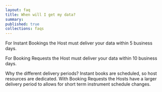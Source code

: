 ```yaml
---
layout: faq
title: When will I get my data?
summary:
published: true
collections: faqs
---
```


For Instant Bookings the Host must deliver your data within 5 business days.

For Booking Requests the Host must deliver your data within 10 business days.

Why the different delivery periods? Instant books are scheduled, so host
resources are dedicated. With Booking Requests the Hosts have a larger delivery
period to allows for short term instrument schedule changes.
